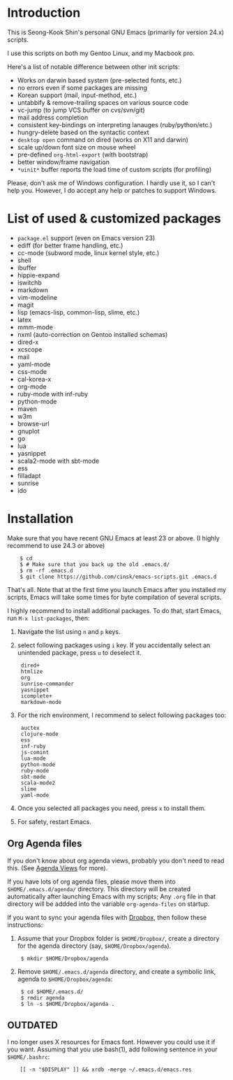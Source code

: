 
Introduction
============

This is Seong-Kook Shin's personal GNU Emacs (primarily for version 24.x) scripts.

I use this scripts on both my Gentoo Linux, and my Macbook pro.

Here's a list of notable difference between other init scripts:

* Works on darwin based system (pre-selected fonts, etc.)
* no errors even if some packages are missing
* Korean support (mail, input-method, etc.)
* untabbify & remove-trailing spaces on various source code
* vc-jump (to jump VCS buffer on cvs/svn/git)
* mail address completion
* consistent key-bindings on interpreting lanauges (ruby/python/etc.)
* hungry-delete based on the syntactic context
* `desktop open` command on dired (works on X11 and darwin)
* scale up/down font size on mouse wheel
* pre-defined `org-html-export` (with bootstrap)
* better window/frame navigation
* `*uinit*` buffer reports the load time of custom scripts (for profiling)

Please, don't ask me of Windows configuration.  I hardly use it, so I can't help you.  However, I do accept any help or patches to support Windows.



List of used & customized packages 
==================================

* `package.el` support (even on Emacs version 23)
* ediff (for better frame handling, etc.)
* cc-mode (subword mode, linux kernel style, etc.)
* shell
* ibuffer
* hippie-expand
* iswitchb
* markdown
* vim-modeline
* magit
* lisp (emacs-lisp, common-lisp, slime, etc.)
* latex
* mmm-mode
* nxml (auto-correction on Gentoo installed schemas)
* dired-x
* xcscope
* mail
* yaml-mode
* css-mode
* cal-korea-x
* org-mode
* ruby-mode with inf-ruby
* python-mode
* maven
* w3m
* browse-url
* gnuplot
* go
* lua
* yasnippet
* scala2-mode with sbt-mode
* ess
* filladapt
* sunrise
* ido


Installation
============

Make sure that you have recent GNU Emacs at least 23 or above. (I
highly recommend to use 24.3 or above)

        $ cd
        $ # Make sure that you back up the old .emacs.d/
        $ rm -rf .emacs.d
        $ git clone https://github.com/cinsk/emacs-scripts.git .emacs.d

That's all.  Note that at the first time you launch Emacs after you
installed my scripts, Emacs will take some times for byte compilation
of several scripts.

I highly recommend to install additional packages.  To do that, start
Emacs, run `M-x list-packages`, then:

1. Navigate the list using `n` and `p` keys.
2. select following packages using `i` key.  If you accidentally select
   an unintended package, press `u` to deselect it.

        dired+
        htmlize
        org
        sunrise-commander
        yasnippet
        icomplete+
        markdown-mode

3. For the rich environment, I recommend to select following packages too:

        auctex
        clojure-mode
        ess
        inf-ruby
        js-comint
        lua-mode
        python-mode
        ruby-mode
        sbt-mode
        scala-mode2
        slime
        yaml-mode
    
4. Once you selected all packages you need, press `x` to install them.

5. For safety, restart Emacs.


Org Agenda files
----------------

If you don't know about org agenda views, probably you don't need to
read this.  (See
[Agenda Views](http://orgmode.org/manual/Agenda-Views.html) for more).

If you have lots of org agenda files, please move them into
`$HOME/.emacs.d/agenda/` directory.  This directory will be created
automatically after launching Emacs with my scripts;   Any `.org` file
in that directory will be addded into the variable `org-agenda-files` on
startup.


If you want to sync your agenda files with
[Dropbox](https://www.dropbox.com/), then follow these instructions:

1. Assume that your Dropbox folder is `$HOME/Dropbox/`, create a
   directory for the agenda directory (say, `$HOME/Dropbox/agenda`).

        $ mkdir $HOME/Dropbox/agenda
    
2. Remove `$HOME/.emacs.d/agenda` directory, and create a symbolic
   link, agenda to `$HOME/Dropbox/agenda`:

        $ cd $HOME/.emacs.d/
        $ rmdir agenda
        $ ln -s $HOME/Dropbox/agenda .

OUTDATED
--------

I no longer uses X resources for Emacs font.  However you could use it
if you want.  Assuming that you use bash(1), add following sentence in
your `$HOME/.bashrc`:

        [[ -n "$DISPLAY" ]] && xrdb -merge ~/.emacs.d/emacs.res

